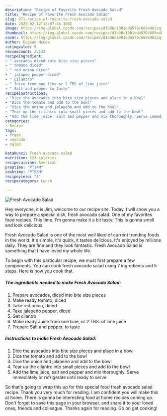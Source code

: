 ```yaml
---
description: "Recipe of Favorite Fresh Avocado Salad"
title: "Recipe of Favorite Fresh Avocado Salad"
slug: 871-recipe-of-favorite-fresh-avocado-salad
date: 2022-02-12T13:07:46.100Z
image: https://img-global.cpcdn.com/recipes/d1b06c1081eda570/680x482cq70/fresh-avocado-salad-recipe-main-photo.jpg
thumbnail: https://img-global.cpcdn.com/recipes/d1b06c1081eda570/680x482cq70/fresh-avocado-salad-recipe-main-photo.jpg
cover: https://img-global.cpcdn.com/recipes/d1b06c1081eda570/680x482cq70/fresh-avocado-salad-recipe-main-photo.jpg
author: Eugene McGee
ratingvalue: 5
reviewcount: 35142
recipeingredient:
- " avocados diced into bite size pieces"
- " tomato diced"
- " red onion diced"
- " jalapeo pepper diced"
- " cilantro"
- " Juice from one lime or 2 TBS of lime juice"
- " Salt and pepper to taste"
recipeinstructions:
- "Dice the avocados into bite size pieces and place in a bowl"
- "Dice the tomato and add to the bowl"
- "Dice the onion and jalapeño and add to the bowl"
- "Tear up the cilantro into small pieces and add to the bowl"
- "Add the lime juice, salt and pepper and mix thoroughly. Serve immediately or refrigerate until ready to serve."
categories:
- Recipe
tags:
- fresh
- avocado
- salad

katakunci: fresh avocado salad 
nutrition: 123 calories
recipecuisine: American
preptime: "PT14M"
cooktime: "PT55M"
recipeyield: "4"
recipecategory: Lunch

---
```



![Fresh Avocado Salad](https://img-global.cpcdn.com/recipes/d1b06c1081eda570/680x482cq70/fresh-avocado-salad-recipe-main-photo.jpg)

Hey everyone, it is Jim, welcome to our recipe site. Today, I will show you a way to prepare a special dish, fresh avocado salad. One of my favorites food recipes. This time, I'm gonna make it a bit tasty. This is gonna smell and look delicious.



Fresh Avocado Salad is one of the most well liked of current trending foods in the world. It's simple, it's quick, it tastes delicious. It's enjoyed by millions daily. They are fine and they look fantastic. Fresh Avocado Salad is something that I have loved my whole life.


To begin with this particular recipe, we must first prepare a few components. You can cook fresh avocado salad using 7 ingredients and 5 steps. Here is how you cook that.

<!--inarticleads1-->

##### The ingredients needed to make Fresh Avocado Salad:

1. Prepare  avocados, diced into bite size pieces
1. Make ready  tomato, diced
1. Take  red onion, diced
1. Take  jalapeño pepper, diced
1. Get  cilantro
1. Make ready  Juice from one lime, or 2 TBS. of lime juice
1. Prepare  Salt and pepper, to taste




<!--inarticleads2-->

##### Instructions to make Fresh Avocado Salad:

1. Dice the avocados into bite size pieces and place in a bowl
1. Dice the tomato and add to the bowl
1. Dice the onion and jalapeño and add to the bowl
1. Tear up the cilantro into small pieces and add to the bowl
1. Add the lime juice, salt and pepper and mix thoroughly. Serve immediately or refrigerate until ready to serve.




So that's going to wrap this up for this special food fresh avocado salad recipe. Thank you very much for reading. I am confident you will make this at home. There is gonna be interesting food at home recipes coming up. Don't forget to save this page in your browser, and share it to your loved ones, friends and colleague. Thanks again for reading. Go on get cooking!
